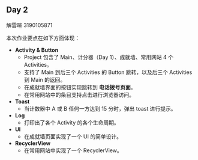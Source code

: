 ## Day 2

解雲暄 3190105871

本次作业要点在如下方面体现：

- **Activity & Button**
	- Project 包含了 Main、计分器（Day 1）、成就墙、常用网站 4 个 Activities。
	- 支持了 Main 到后三个 Activities 的 Button 跳转，以及后三个 Activities 到 Main 的返回。
	- 在成就墙界面的按钮实现跳转到 **电话拨号页面**。
	- 在常用网站中的条目支持点击进行浏览器访问。
- **Toast**
	- 当计数器中 A 或 B 任何一方达到 15 分时，弹出 toast 进行提示。
- **Log**
	- 打印出了各个 Activity 的各个生命周期。
- **UI**
	- 在成就墙页面实现了一个 UI 的简单设计。
- **RecyclerView**
	* 在常用网站中实现了一个 RecyclerView。